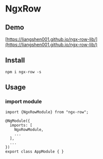 # NgxRow

## Demo

[https://liangshen001.github.io/ngx-row-lib/](https://liangshen001.github.io/ngx-row-lib/)

## Install
````
npm i ngx-row -s
````

## Usage

### import module

```
import {NgxRowModule} from "ngx-row";

@NgModule({
  imports: [
    NgxRowModule,
    ...
  ],
  ...
})
export class AppModule { }
```

